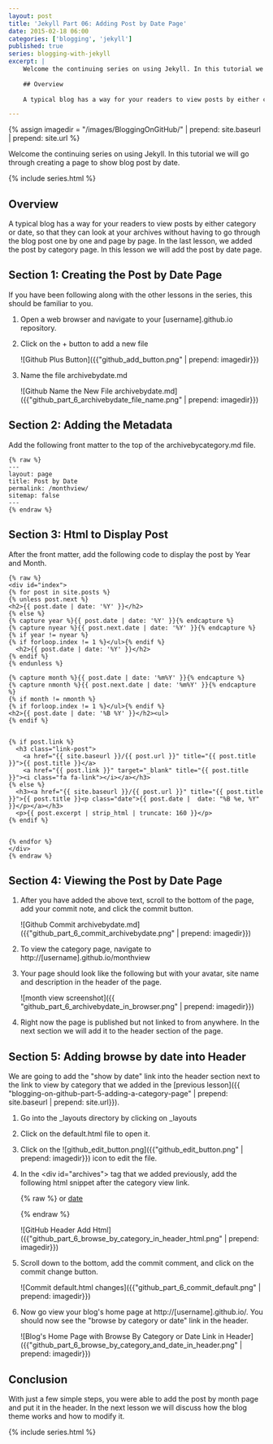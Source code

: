 ```yaml
---
layout: post
title: 'Jekyll Part 06: Adding Post by Date Page'
date: 2015-02-18 06:00
categories: ['blogging', 'jekyll']
published: true
series: blogging-with-jekyll
excerpt: | 
    Welcome the continuing series on using Jekyll. In this tutorial we will go through creating a page to show blog post by date.
    
    ## Overview
    
    A typical blog has a way for your readers to view posts by either category or date, so that they can look at your archives without having to go through the blog post one by one and page by page.  In the last lesson, we added the post by category page.  In this lesson we will add the post by date page.

---
```

{% assign imagedir = "/images/BloggingOnGitHub/" | prepend: site.baseurl | prepend: site.url %}

Welcome the continuing series on using Jekyll. In this tutorial we will go through creating a page to show blog post by date.
 
{% include series.html %}

## Overview

A typical blog has a way for your readers to view posts by either category or date, so that they can look at your archives without having to go through the blog post one by one and page by page.  In the last lesson, we added the post by category page.  In this lesson we will add the post by date page.

## Section 1: Creating the Post by Date Page

If you have been following along with the other lessons in the series, this should be familiar to you.

1. Open a web browser and navigate to your [username].github.io repository.

1. Click on the + button to add a new file

    ![Github Plus Button]({{"github_add_button.png" | prepend: imagedir}})

1.  Name the file archivebydate.md

    ![Github Name the New File archivebydate.md]({{"github_part_6_archivebydate_file_name.png" | prepend: imagedir}})


## Section 2: Adding the Metadata

Add the following front matter to the top of the archivebycategory.md file.

    {% raw %}
    ---
    layout: page
    title: Post by Date
    permalink: /monthview/
    sitemap: false
    ---
    {% endraw %}

## Section 3:  Html to Display Post

After the front matter, add the following code to display the post by Year and Month.

    {% raw %}
    <div id="index">
    {% for post in site.posts %}
    {% unless post.next %}
    <h2>{{ post.date | date: '%Y' }}</h2>
    {% else %}
    {% capture year %}{{ post.date | date: '%Y' }}{% endcapture %}
    {% capture nyear %}{{ post.next.date | date: '%Y' }}{% endcapture %}
    {% if year != nyear %}
    {% if forloop.index != 1 %}</ul>{% endif %}
      <h2>{{ post.date | date: '%Y' }}</h2>
    {% endif %}
    {% endunless %}

    {% capture month %}{{ post.date | date: '%m%Y' }}{% endcapture %}
    {% capture nmonth %}{{ post.next.date | date: '%m%Y' }}{% endcapture %}
    {% if month != nmonth %}
    {% if forloop.index != 1 %}</ul>{% endif %}
    <h2>{{ post.date | date: '%B %Y' }}</h2><ul>
    {% endif %}


    {% if post.link %}
      <h3 class="link-post">
        <a href="{{ site.baseurl }}/{{ post.url }}" title="{{ post.title }}">{{ post.title }}</a>
        <a href="{{ post.link }}" target="_blank" title="{{ post.title }}"><i class="fa fa-link"></i></a></h3>
    {% else %}
      <h3><a href="{{ site.baseurl }}/{{ post.url }}" title="{{ post.title }}">{{ post.title }}<p class="date">{{ post.date |  date: "%B %e, %Y" }}</p></a></h3>
      <p>{{ post.excerpt | strip_html | truncate: 160 }}</p>
    {% endif %}


    {% endfor %}
    </div>
    {% endraw %}

##  Section 4: Viewing the Post by Date Page

1. After you have added the above text, scroll to the bottom of the page, add your commit note, and    click the commit button.

    ![Github Commit archivebydate.md]({{"github_part_6_commit_archivebydate.png" | prepend: imagedir}})

1. To  view the category page, navigate to http://[username].github.io/monthview

1. Your page should look like the following but with your avatar, site name and description in the header of the page.

    ![month view screenshot]({{ "github_part_6_archivebydate_in_browser.png" | prepend: imagedir}})

1. Right now the page is published but not linked to from anywhere.  In the next section we will add it to the header section of the page.

## Section 5: Adding browse by date into Header

We are going to add the "show by date" link into the header section next to the link to view by category that we added in the [previous lesson]({{ "blogging-on-github-part-5-adding-a-category-page" | prepend: site.baseurl | prepend: site.url}}). 

1. Go into the _layouts directory by clicking on _layouts

1. Click on the default.html file to open it.

1. Click on the ![github_edit_button.png]({{"github_edit_button.png" | prepend: imagedir}}) icon to edit the file.

1. In the &lt;div id="archives"&gt; tag that we added previously, add the following html snippet after the category view link.

    {% raw %}
        or <a title="The complete archive of
            {{ site.name }}'s Blog by month"
            href="{{ site.url}}{{ site.baseurl }}//monthview">date</a>
      
     {% endraw %}

    ![GitHub Header Add Html]({{"github_part_6_browse_by_category_in_header_html.png" | prepend: imagedir}})

1. Scroll down to the bottom, add the commit comment, and click on the commit change button.

    ![Commit default.html changes]({{"github_part_6_commit_default.png" | prepend: imagedir}})

1. Now go view your blog's home page at http://[username].github.io/.  You should now see the "browse by category or date" link in the header.

    ![Blog's Home Page with Browse By Category or Date Link in Header]({{"github_part_6_browse_by_category_and_date_in_header.png" | prepend: imagedir}})

## Conclusion

With just a few simple steps, you were able to add the post by month page and put it in the header.  In the next lesson we will discuss how the blog theme works and how to modify it.


{% include series.html %}